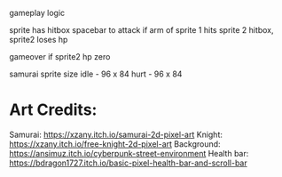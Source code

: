 gameplay logic 

sprite has hitbox 
spacebar to attack 
if arm of sprite 1 hits sprite 2 hitbox, sprite2 loses hp

gameover if sprite2 hp zero 


samurai sprite size 
idle - 96 x 84 
hurt - 96 x 84 

# Art Credits:

Samurai: https://xzany.itch.io/samurai-2d-pixel-art
Knight: https://xzany.itch.io/free-knight-2d-pixel-art
Background: https://ansimuz.itch.io/cyberpunk-street-environment
Health bar: https://bdragon1727.itch.io/basic-pixel-health-bar-and-scroll-bar
